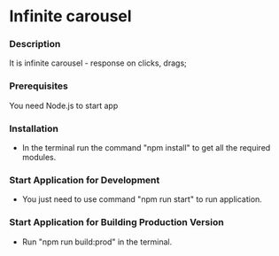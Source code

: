 # Infinite carousel

### Description

It is infinite carousel - response on clicks, drags;

### Prerequisites

You need Node.js to start app

###  Installation

* In the terminal run the command "npm install" to get all the required modules.
 
### Start Application for Development

* You just need to use command "npm run start" to run application.
 
### Start Application for Building Production Version
* Run "npm run build:prod" in the terminal.

